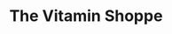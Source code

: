 ---
title: "The Vitamin Shoppe"
url: /glen-burnie/the-vitamin-shoppe/
shop: nutrition supplements
---